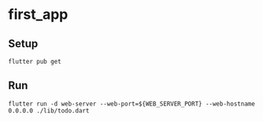 # first_app

## Setup
```
flutter pub get
```

## Run

```
flutter run -d web-server --web-port=${WEB_SERVER_PORT} --web-hostname 0.0.0.0 ./lib/todo.dart
```
